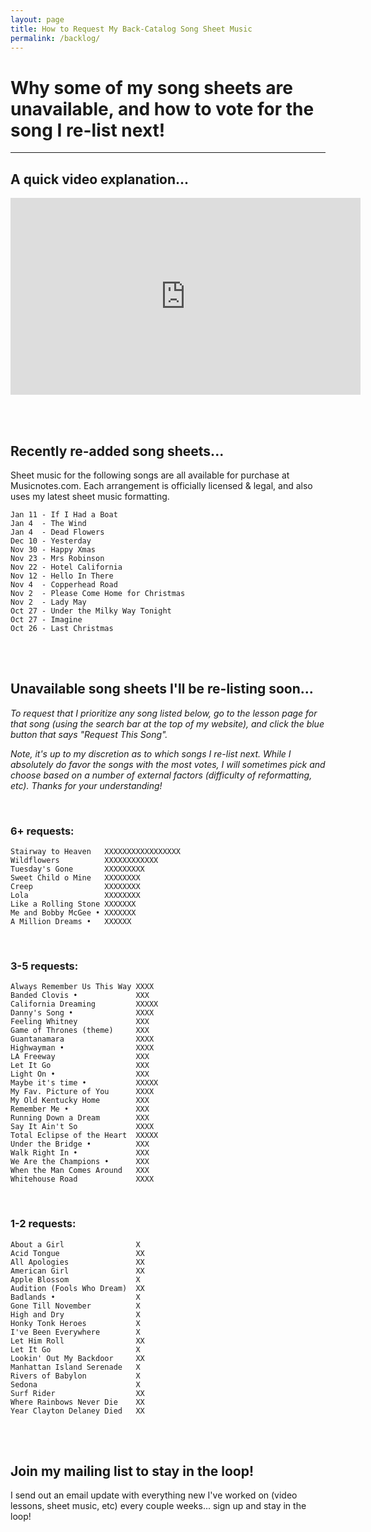 ```yaml
---
layout: page
title: How to Request My Back-Catalog Song Sheet Music
permalink: /backlog/
---
```


<h1>Why some of my song sheets are unavailable, and how to vote for the song I re-list next!</h1>

<hr />

<h2>A quick video explanation...</h2>

<iframe width="560" height="315" src="https://www.youtube.com/embed/LlmYxrMCRHE" frameborder="0" allow="accelerometer; autoplay; encrypted-media; gyroscope; picture-in-picture" allowfullscreen></iframe>

<br /><br />

<h2>Recently re-added song sheets...</h2>

Sheet music for the following songs are all available for purchase at Musicnotes.com. Each arrangement is officially licensed & legal, and also uses my latest sheet music formatting.

    Jan 11 - If I Had a Boat
    Jan 4  - The Wind
    Jan 4  - Dead Flowers
    Dec 10 - Yesterday
    Nov 30 - Happy Xmas
    Nov 23 - Mrs Robinson
    Nov 22 - Hotel California
    Nov 12 - Hello In There
    Nov 4  - Copperhead Road
    Nov 2  - Please Come Home for Christmas
    Nov 2  - Lady May
    Oct 27 - Under the Milky Way Tonight
    Oct 27 - Imagine
    Oct 26 - Last Christmas

<br /><br />

<h2>Unavailable song sheets I'll be re-listing soon...</h2>

<p><em>To request that I prioritize any song listed below, go to the lesson page for that song (using the search bar at the top of my website), and click the blue button that says "Request This Song".</em></p>

<p><em>Note, it's up to my discretion as to which songs I re-list next. While I absolutely do favor the songs with the most votes, I will sometimes pick and choose based on a number of external factors (difficulty of reformatting, etc). Thanks for your understanding!</em></p>

<br />

<h3>6+ requests:</h3>

    Stairway to Heaven   XXXXXXXXXXXXXXXXX
    Wildflowers          XXXXXXXXXXXX
    Tuesday's Gone       XXXXXXXXX
    Sweet Child o Mine   XXXXXXXX
    Creep                XXXXXXXX
    Lola                 XXXXXXXX
    Like a Rolling Stone XXXXXXX
    Me and Bobby McGee • XXXXXXX
    A Million Dreams •   XXXXXX

<br />
<h3>3-5 requests:</h3>

    Always Remember Us This Way XXXX
    Banded Clovis •             XXX
    California Dreaming         XXXXX
    Danny's Song •              XXXX
    Feeling Whitney             XXX
    Game of Thrones (theme)     XXX
    Guantanamara                XXXX
    Highwayman •                XXXX
    LA Freeway                  XXX
    Let It Go                   XXX
    Light On •                  XXX
    Maybe it's time •           XXXXX
    My Fav. Picture of You      XXXX
    My Old Kentucky Home        XXX
    Remember Me •               XXX
    Running Down a Dream        XXX
    Say It Ain't So             XXXX
    Total Eclipse of the Heart  XXXXX
    Under the Bridge •          XXX
    Walk Right In •             XXX
    We Are the Champions •      XXX
    When the Man Comes Around   XXX
    Whitehouse Road             XXXX

<br />
<h3>1-2 requests:</h3>

    About a Girl                X
    Acid Tongue                 XX
    All Apologies               XX
    American Girl               XX
    Apple Blossom               X
    Audition (Fools Who Dream)  XX
    Badlands •                  X
    Gone Till November          X
    High and Dry                X
    Honky Tonk Heroes           X
    I've Been Everywhere        X
    Let Him Roll                XX
    Let It Go                   X
    Lookin' Out My Backdoor     XX
    Manhattan Island Serenade   X
    Rivers of Babylon           X  
    Sedona                      X
    Surf Rider                  XX
    Where Rainbows Never Die    XX
    Year Clayton Delaney Died   XX

<br /><br />

<h2>Join my mailing list to stay in the loop!</h2>
<p>I send out an email update with everything new I've worked on (video lessons, sheet music, etc) every couple weeks... sign up and stay in the loop!</p>
<script async data-uid="200aea9186" src="https://songnotes.ck.page/200aea9186/index.js"></script>
